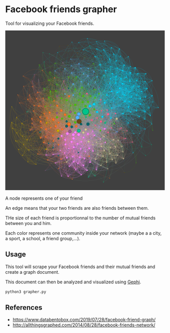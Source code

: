 
# Facebook friends grapher

Tool for visualizing your Facebook friends.

![example-1](examples/example_1.png)

A node represents one of your friend

An edge means that your two friends are also friends between them.

THe size of each friend is proportionnal to the number of mutual friends between you and him.

Each color represents one community inside your network (maybe a a city, a sport, a school, a friend group,...).

## Usage

This tool will scrape your Facebook friends and their mutual friends and create a graph document.

This document can then be analyzed and visualized using [Gephi](https://gephi.org).

```bash
python3 grapher.py
```

## References
- https://www.databentobox.com/2019/07/28/facebook-friend-graph/
- http://allthingsgraphed.com/2014/08/28/facebook-friends-network/
